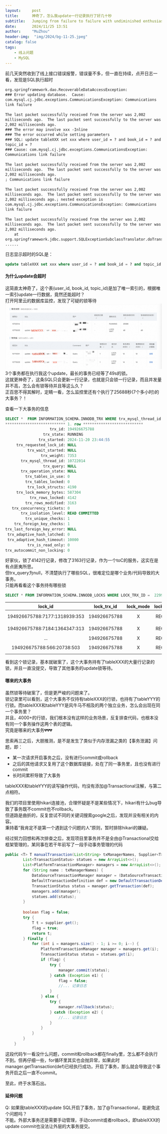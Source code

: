 ```yaml
---
layout:     post
title:      神奇了，怎么我update一行记录执行了好几十秒
subtitle:   Jumping from failure to failure with undiminished enthusiasm is the big secret to success.
date:       2024/11/25 13:51
author:     "MuZhou"
header-img:  "img/2024/bg-11-25.jpeg"
catalog: false
tags:
    - 线上问题
    - MySQL
---
```

前几天突然收到了线上接口错误报警，错误量不多，但一直在持续，点开日志一看，发现是SQL执行超时
```
org.springframework.dao.RecoverableDataAccessException: 
### Error updating database.  Cause: com.mysql.cj.jdbc.exceptions.CommunicationsException: Communications link failure

The last packet successfully received from the server was 2,002 milliseconds ago.  The last packet sent successfully to the server was 2,002 milliseconds ago.
### The error may involve xxx -Inline
### The error occurred while setting parameters
### SQL: update tableXXX set xxx where user_id = ? and book_id = ? and topic_id = ?
### Cause: com.mysql.cj.jdbc.exceptions.CommunicationsException: Communications link failure

The last packet successfully received from the server was 2,002 milliseconds ago.  The last packet sent successfully to the server was 2,002 milliseconds ago.
; Communications link failure

The last packet successfully received from the server was 2,002 milliseconds ago.  The last packet sent successfully to the server was 2,002 milliseconds ago.; nested exception is com.mysql.cj.jdbc.exceptions.CommunicationsException: Communications link failure

The last packet successfully received from the server was 2,002 milliseconds ago.  The last packet sent successfully to the server was 2,002 milliseconds ago.
	at org.springframework.jdbc.support.SQLExceptionSubclassTranslator.doTranslate(SQLExceptionSubclassTranslator.java:100)
......
```
日志显示超时的SQL是：
```sql
update tableXXX set xxx where user_id = ? and book_id = ? and topic_id = ?  
```
#### 为什么update会超时
这简直太神奇了，这个表(user_id, book_id, topic_id)是加了唯一索引的，根据唯一索引update一行数据，竟然还能超时？    
打开阿里云的数据库监控，发现了可疑的锁等待
![锁等待](/img/2024/waitingLock.png)   
3个事务都在执行我这个update，最长的事务已经等了49s的锁。        
这就更神奇了，这条SQL只会更新一行记录，也就是只会锁一行记录，而且并发量并不高，怎么会有锁等待并且等这么久？  
正百思不得其解时，定睛一看，怎么监控里还有个执行了25688秒(7个多小时)的大事务？！    

查看一下大事务的信息
```sql
SELECT *  FROM INFORMATION_SCHEMA.INNODB_TRX WHERE trx_mysql_thread_id = 10722014\G
*************************** 1. row ***************************
                    trx_id: 194926675788
                 trx_state: RUNNING
               trx_started: 2024-11-20 23:44:55
     trx_requested_lock_id: NULL
          trx_wait_started: NULL
                trx_weight: 7353
       trx_mysql_thread_id: 10722014
                 trx_query: NULL
       trx_operation_state: NULL
         trx_tables_in_use: 0
         trx_tables_locked: 0
          trx_lock_structs: 4190
     trx_lock_memory_bytes: 587304
           trx_rows_locked: 4142
         trx_rows_modified: 3163
   trx_concurrency_tickets: 0
       trx_isolation_level: READ COMMITTED
         trx_unique_checks: 1
    trx_foreign_key_checks: 1
trx_last_foreign_key_error: NULL
 trx_adaptive_hash_latched: 0
 trx_adaptive_hash_timeout: 10000
          trx_is_read_only: 0
trx_autocommit_non_locking: 0
```
好家伙，锁了4142行记录，修改了3163行记录，作为一个toC的服务，这实在是有点匪夷所思。  
但trx_query为null，不清楚执行了哪些SQL，很难定位是哪个业务/代码导致的大事务。  
只能再看看这个事务持有哪些锁
```sql
SELECT * FROM INFORMATION_SCHEMA.INNODB_LOCKS WHERE LOCK_TRX_ID =  22993881
```


|            lock_id            | lock_trx_id  | lock_mode | lock_type |      lock_table       | lock_index  | lock_space | lock_page | lock_rec |        lock_data         |    
|:-----------------------------:|:------------:| :--: | :--: |:---------------------:|:-----------:|:----------:|:---------:|:--------:|:------------------------:| 
| 194926675788:7177:1318939:353 | 194926675788 |     X     |  RECORD   | `database`.`tableXXX` | uid_bid_tid |    7177    |  1318939  |   353    |   81681092, 575, 4120    |
| 194926675788:7184:1364347:313 | 194926675788 |     X     |  RECORD   | `database`.`tableXXX` | uid_bid_tid |    7184    |  1364347  |   313    |   161498379, 575, 6501   |
|              ...              |     194926675788      |     X     |  RECORD   | `database`.`tableXXX` | uid_bid_tid |    ...     |    ...    |   ...    |           ...            |
|               194926675788:566:20738:503                |        194926675788   |     X     |  RECORD   | `database`.`tableYYY` |   uid_wid   |    ...     |    ...    |   ...    |     191628667, 667       |

看到这个锁记录，基本就破案了，这个大事务持有了tableXXX的大量行记录的锁，并且一直没提交，导致了其他事务的update锁等待。  

#### 哪来的大事务
虽然锁等待破案了，但是更严峻的问题来了。   
锁记录里可以看到，这个大事务不仅持有tableXXX的行锁，也持有了tableYYY的行锁。而tableXXX和tableYYY是风牛马不相及的两个独立业务，怎么会出现在同一个事务里？  
并且，4000+的行锁，我们根本没有这样的业务场景，反复排查代码，也根本没有同一个事务操作这两个表的逻辑。  
究竟是哪来的大事务💔💔💔

思索再三之后，大胆推测，是不是发生了类似于内存泄漏之类的【事务泄漏】问题，即：  
- 某一次请求开启事务之后，没有进行commit或rollback
- 之后的其他请求又复用了这个数据库链接，处在了同一事务里，且也没有进行commit
- 长时间累积导致了大事务

tableXXX和tableYYY的读写操作代码，均没有添加@Transactional注解，与第二点相符。  

我们的项目里使用hikari连接池，合理怀疑是不是某些情况下，hikari有什么bug导致了事务既不commit也不rollback。  
但道路是曲折的，反复尝试不同的关键词搜索google之后，发现并没有相关的内容。   
秉持着“我肯定不是第一个遇到这个问题的人”原则，暂时排除hikari的嫌疑。   

经过努力回想和再次排查之后，发现项目里事务并不是全由@Transactional交给框架管理的，某同事在若干年前写了一段手动事务管理的代码 
```java
public <T> T manualTransaction(List<String> txManagerNames, Supplier<T> supplier) {
        List<TransactionStatus> statues = new ArrayList<>();
        List<PlatformTransactionManager> managers = new ArrayList<>();
        for (String name : txManagerNames) {
            DataSourceTransactionManager manager = (DataSourceTransactionManager) applicationContext.getBean(name);
            DefaultTransactionDefinition def = new DefaultTransactionDefinition();
            TransactionStatus status = manager.getTransaction(def);
            managers.add(manager);
            statues.add(status);
        }

        boolean flag = false;
        try {
            T t = supplier.get();
            flag = true;
            return t;
        } finally {
            for (int i = managers.size() - 1; i >= 0; i--) {
                PlatformTransactionManager manager = managers.get(i);
                TransactionStatus status = statues.get(i);
                if (flag) {
                    try {
                        manager.commit(status);
                    } catch (Exception e1) {
                        flag = false;
                        //... 记录日志
                    }
                } else {
                    try {
                        manager.rollback(status);
                    } catch (Exception e2) {
                        //... 记录日志
                    }
                }
            }
        }
    }
```

这段代码乍一看没什么问题，commit和rollback都在finally里，怎么都不会执行不到。但再仔细一些，for循环里其实也会抛异常，如果此时manager.getTransaction(def)已经执行成功，开启了事务，那么就会导致这个事务开启之后一直不commit。

至此，终于水落石出。

#### 延伸问题
Q: 如果我tableXXX的update SQL开启了事务，加了@Transactional，能避免这个问题吗？             
不能。外部大事务还是需要手动管理，手动commit或者rollback，即tableXXX的update commit也没法让外层的大事务提交。



























